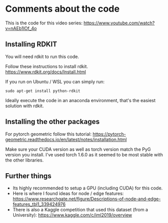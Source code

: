 # Comments about the code
This is the code for this video series: https://www.youtube.com/watch?v=nAEb1lOf_4o

## Installing RDKIT
You will need rdkit to run this code.

Follow these instructions to install rdkit.
https://www.rdkit.org/docs/Install.html

If you run on Ubuntu / WSL you can simply run:
```
sudo apt-get install python-rdkit
```
Ideally execute the code in an anaconda environment, that's the easiest solution with rdkit.

## Installing the other packages
For pytorch geometric follow this tutorial:
https://pytorch-geometric.readthedocs.io/en/latest/notes/installation.html

Make sure your CUDA version as well as torch version match the PyG version you install.
I've used torch 1.6.0 as it seemed to be most stable with the other libraries.

## Further things
- Its highly recommended to setup a GPU (including CUDA) for this code. 
- Here is where I found ideas for node / edge features: https://www.researchgate.net/figure/Descriptions-of-node-and-edge-features_tbl1_339424976
- There is also a Kaggle competition that used this dataset (from a University):
https://www.kaggle.com/c/iml2019/overview